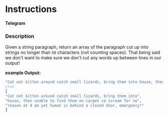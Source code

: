 # Instructions  

**Telegram**

### Description

Given a string paragraph, return an array of the paragraph cut up into strings no longer than `50` characters (not counting spaces). That being said we don't want to make sure we don't cut any words up between lines in our output!



**example Output:**
``` javascript
"Cat not kitten around catch small lizards, bring them into house, then unable to find them on carpet so scream for no reason at 4 am yet human is behind a closed door, emergency!"
//=>
[
"Cat not kitten around catch small lizards, bring them into",
"house, then unable to find them on carpet so scream for no",
"reason at 4 am yet human is behind a closed door, emergency!"
]
```
